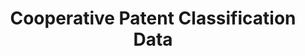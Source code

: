 ---
layout: default
bigquery: https://console.cloud.google.com/bigquery?p=patents-public-data&d=cpc&page=dataset
citation: '“Cooperative Patent Classification” by the EPO and USPTO, for public use. '
contributors: EPO, USPTO
cost: None
description: Cooperative Patent Classification Data contains the scheme and definitions
  of the Cooperative Patent Classification system for classifying patent documents.
  The CPC is the result of a partnership between the EPO and the USPTO in their joint
  effort to develop a common, internationally compatible classification system for
  technical documents, in particular patent publications, which will be used by both
  offices in the patent granting process
documentation: https://www.cooperativepatentclassification.org/cpcSchemeAndDefinitions
last_edit: Mon, 04 Apr 2022 19:07:06 GMT
location: https://www.cooperativepatentclassification.org/index
maintained_by: USPTO, EPO
schema_fields: '[''breakdown_code'', ''residual_references'', ''ipc_concordant'',
  ''childGroups'', ''definition'', ''applicationReferences'', ''status'', ''breakdownCode'',
  ''limiting_references'', ''title_part'', ''date_revised'', ''sizeCache'', ''ipcConcordant'',
  ''limitingReferences'', ''residualReferences'', ''level'', ''synonyms'', ''dateRevised'',
  ''titlePart'', ''parents'', ''informative_references'', ''not_allocatable'', ''symbol'',
  ''titleFull'', ''additional_only'', ''notAllocatable'', ''informativeReferences'',
  ''children'', ''child_groups'', ''glossary'', ''title_full'', ''application_references'']'
shortname: cooperative_patent_classification
tags:
- patents
- science
title: Cooperative Patent Classification Data
uuid: 984374a7-16e9-4b35-9445-458daceb01bf
---
